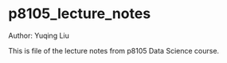 # p8105_lecture_notes

Author: Yuqing Liu


This is file of the lecture notes from p8105 Data Science course. 